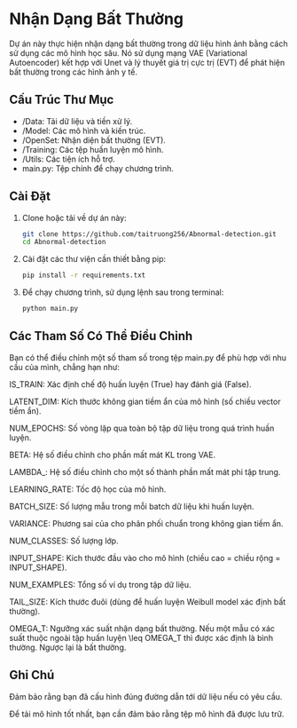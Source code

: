 # Nhận Dạng Bất Thường

Dự án này thực hiện nhận dạng bất thường trong dữ liệu hình ảnh bằng cách sử dụng các mô hình học sâu. Nó sử dụng mạng VAE (Variational Autoencoder) kết hợp với Unet và lý thuyết giá trị cực trị (EVT) để phát hiện bất thường trong các hình ảnh y tế.

## Cấu Trúc Thư Mục
- /Data: Tải dữ liệu và tiền xử lý.
- /Model: Các mô hình và kiến trúc.
- /OpenSet: Nhận diện bất thường (EVT).
- /Training: Các tệp huấn luyện mô hình.
- /Utils: Các tiện ích hỗ trợ.
- main.py: Tệp chính để chạy chương trình.

## Cài Đặt

1. Clone hoặc tải về dự án này:
   ```bash
   git clone https://github.com/taitruong256/Abnormal-detection.git
   cd Abnormal-detection
   ```

2. Cài đặt các thư viện cần thiết bằng pip:
    ```bash
    pip install -r requirements.txt
    ```
3. Để chạy chương trình, sử dụng lệnh sau trong terminal:

    ```bash
    python main.py
    ```

## Các Tham Số Có Thể Điều Chỉnh
Bạn có thể điều chỉnh một số tham số trong tệp main.py để phù hợp với nhu cầu của mình, chẳng hạn như:

IS_TRAIN: Xác định chế độ huấn luyện (True) hay đánh giá (False).

LATENT_DIM: Kích thước không gian tiềm ẩn của mô hình (số chiều vector tiềm ẩn).

NUM_EPOCHS: Số vòng lặp qua toàn bộ tập dữ liệu trong quá trình huấn luyện.

BETA: Hệ số điều chỉnh cho phần mất mát KL trong VAE.

LAMBDA_: Hệ số điều chỉnh cho một số thành phần mất mát phi tập trung. 

LEARNING_RATE: Tốc độ học của mô hình.

BATCH_SIZE: Số lượng mẫu trong mỗi batch dữ liệu khi huấn luyện.

VARIANCE: Phương sai của cho phân phối chuẩn trong không gian tiềm ẩn.

NUM_CLASSES: Số lượng lớp. 

INPUT_SHAPE: Kích thước đầu vào cho mô hình (chiều cao = chiều rộng = INPUT_SHAPE).

NUM_EXAMPLES: Tổng số ví dụ trong tập dữ liệu.

TAIL_SIZE: Kích thước đuôi (dùng để huấn luyện Weibull model xác định bất thường).

OMEGA_T: Ngưỡng xác suất nhận dạng bất thường. Nếu một mẫu có xác suất thuộc ngoài tập huấn luyện \leq OMEGA_T thì được xác định là bình thường. Ngược lại là bất thường. 

## Ghi Chú
Đảm bảo rằng bạn đã cấu hình đúng đường dẫn tới dữ liệu nếu có yêu cầu.

Để tải mô hình tốt nhất, bạn cần đảm bảo rằng tệp mô hình đã được lưu trữ.
